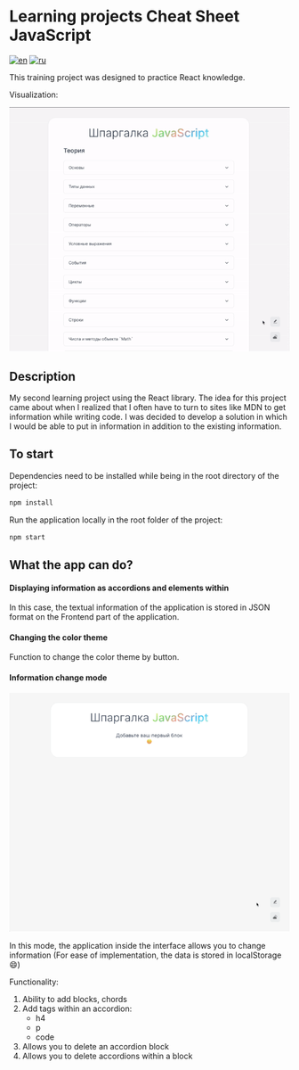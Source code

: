 <!-- prettier-ignore-start -->

# Learning projects Cheat Sheet JavaScript

[![en](https://img.shields.io/badge/lang-en-blue)](/README.en.md)
[![ru](https://img.shields.io/badge/lang-ru-green.svg)](/README.md)

This training project was designed to practice React knowledge.

Visualization:

<img src="git_source/IMG_0212.gif" width="600" height="auto"/>

## Description

My second learning project using the React library. The idea for this project came about when I realized that I often have to turn to sites like MDN to get information while writing code. I was decided to develop a solution in which I would be able to put in information in addition to the existing information.

## To start

Dependencies need to be installed while being in the root directory of the project:

```bash
npm install
```

Run the application locally in the root folder of the project:

```bash
npm start
```

## What the app can do?

#### Displaying information as accordions and elements within

In this case, the textual information of the application is stored in JSON format on the Frontend part of the application.

#### Changing the color theme

Function to change the color theme by button.

#### Information change mode

<img src="git_source/IMG_0213.gif" width="600" height="auto"/>

In this mode, the application inside the interface allows you to change information (For ease of implementation, the data is stored in localStorage :smile:)

Functionality:

1. Ability to add blocks, chords
2. Add tags within an accordion:
   - h4
   - p
   - code
3. Allows you to delete an accordion block
4. Allows you to delete accordions within a block
<!-- prettier-ignore-end -->
